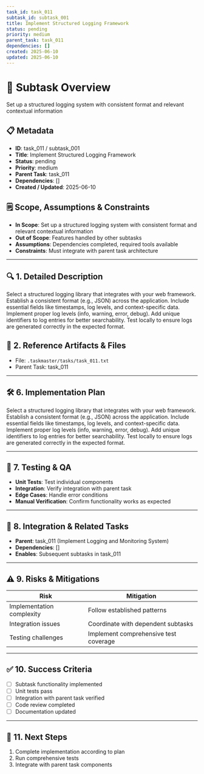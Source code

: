 ```yaml
---
task_id: task_011
subtask_id: subtask_001
title: Implement Structured Logging Framework
status: pending
priority: medium
parent_task: task_011
dependencies: []
created: 2025-06-10
updated: 2025-06-10
---
```


# 🎯 Subtask Overview
Set up a structured logging system with consistent format and relevant contextual information

## 📋 Metadata
- **ID**: task_011 / subtask_001
- **Title**: Implement Structured Logging Framework
- **Status**: pending
- **Priority**: medium
- **Parent Task**: task_011
- **Dependencies**: []
- **Created / Updated**: 2025-06-10

## 🗒️ Scope, Assumptions & Constraints
- **In Scope**: Set up a structured logging system with consistent format and relevant contextual information
- **Out of Scope**: Features handled by other subtasks
- **Assumptions**: Dependencies completed, required tools available
- **Constraints**: Must integrate with parent task architecture

---

## 🔍 1. Detailed Description
Select a structured logging library that integrates with your web framework. Establish a consistent format (e.g., JSON) across the application. Include essential fields like timestamps, log levels, and context-specific data. Implement proper log levels (info, warning, error, debug). Add unique identifiers to log entries for better searchability. Test locally to ensure logs are generated correctly in the expected format.

## 📁 2. Reference Artifacts & Files
- File: `.taskmaster/tasks/task_011.txt`
- Parent Task: task_011

---

## 🛠️ 6. Implementation Plan
Select a structured logging library that integrates with your web framework. Establish a consistent format (e.g., JSON) across the application. Include essential fields like timestamps, log levels, and context-specific data. Implement proper log levels (info, warning, error, debug). Add unique identifiers to log entries for better searchability. Test locally to ensure logs are generated correctly in the expected format.

---

## 🧪 7. Testing & QA
- **Unit Tests**: Test individual components
- **Integration**: Verify integration with parent task
- **Edge Cases**: Handle error conditions
- **Manual Verification**: Confirm functionality works as expected

---

## 🔗 8. Integration & Related Tasks
- **Parent**: task_011 (Implement Logging and Monitoring System)
- **Dependencies**: []
- **Enables**: Subsequent subtasks in task_011

---

## ⚠️ 9. Risks & Mitigations
| Risk | Mitigation |
|------|------------|
| Implementation complexity | Follow established patterns |
| Integration issues | Coordinate with dependent subtasks |
| Testing challenges | Implement comprehensive test coverage |

---

## ✅ 10. Success Criteria
- [ ] Subtask functionality implemented
- [ ] Unit tests pass
- [ ] Integration with parent task verified
- [ ] Code review completed
- [ ] Documentation updated

---

## 🚀 11. Next Steps
1. Complete implementation according to plan
2. Run comprehensive tests
3. Integrate with parent task components

